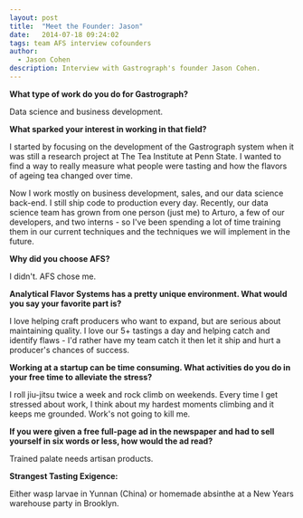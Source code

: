 ```yaml
---
layout: post
title:  "Meet the Founder: Jason"
date:   2014-07-18 09:24:02
tags: team AFS interview cofounders
author:
  - Jason Cohen
description: Interview with Gastrograph's founder Jason Cohen.
---
```

**What type of work do you do for Gastrograph?**

Data science and business development.

**What sparked your interest in working in that field?**

I started by focusing on the development of the Gastrograph system when it was still a research project at The Tea Institute at Penn State.
I wanted to find a way to really measure what people were tasting and how the flavors of ageing tea changed over time.

Now I work mostly on business development, sales, and our data science back-end. I still ship code to production every day.
Recently, our data science team has grown from one person (just me) to Arturo, a few of our developers, and two interns - so I've been spending a lot of time training them in our current techniques and the techniques we will implement in the future.

**Why did you choose AFS?**

I didn't. AFS chose me.

<!--more-->

**Analytical Flavor Systems has a pretty unique environment.  What would you say your favorite part is?**

I love helping craft producers who want to expand, but are serious about maintaining quality.
I love our 5+ tastings a day and helping catch and identify flaws - I'd rather have my team catch it then let it ship and hurt a producer's chances of success.


**Working at a startup can be time consuming.  What activities do you do in your free time to alleviate the stress?**

I roll jiu-jitsu twice a week and rock climb on weekends.
Every time I get stressed about work, I think about my hardest moments climbing and it keeps me grounded.
Work's not going to kill me.


**If you were given a free full-page ad in the newspaper and had to sell yourself in six words or less, how would the ad read?**

Trained palate needs artisan products.

 **Strangest Tasting Exigence:**

 Either wasp larvae in Yunnan (China) or homemade absinthe at a New Years warehouse party in Brooklyn.



